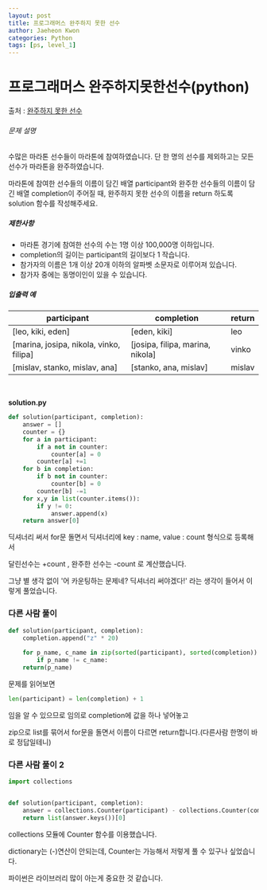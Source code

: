 ```yaml
---
layout: post
title: 프로그래머스 완주하지 못한 선수
author: Jaeheon Kwon
categories: Python
tags: [ps, level_1]
---
```




# 프로그래머스 완주하지못한선수(python)

출처 : [완주하지 못한 선수](https://programmers.co.kr/learn/courses/30/lessons/42576) 

###### 문제 설명

수많은 마라톤 선수들이 마라톤에 참여하였습니다. 단 한 명의 선수를 제외하고는 모든 선수가 마라톤을 완주하였습니다.

마라톤에 참여한 선수들의 이름이 담긴 배열 participant와 완주한 선수들의 이름이 담긴 배열 completion이 주어질 때, 완주하지 못한 선수의 이름을 return 하도록 solution 함수를 작성해주세요.

##### 제한사항

- 마라톤 경기에 참여한 선수의 수는 1명 이상 100,000명 이하입니다.
- completion의 길이는 participant의 길이보다 1 작습니다.
- 참가자의 이름은 1개 이상 20개 이하의 알파벳 소문자로 이루어져 있습니다.
- 참가자 중에는 동명이인이 있을 수 있습니다.

##### 입출력 예

| participant                             | completion                       | return |
| --------------------------------------- | -------------------------------- | ------ |
| [leo, kiki, eden]                       | [eden, kiki]                     | leo    |
| [marina, josipa, nikola, vinko, filipa] | [josipa, filipa, marina, nikola] | vinko  |
| [mislav, stanko, mislav, ana]           | [stanko, ana, mislav]            | mislav |

<br>

**solution.py**

```python
def solution(participant, completion):
    answer = []
    counter = {}
    for a in participant:
        if a not in counter:
            counter[a] = 0
        counter[a] +=1
    for b in completion:
        if b not in counter:
            counter[b] = 0
        counter[b] -=1
    for x,y in list(counter.items()):
        if y != 0:
            answer.append(x)
    return answer[0]
```

딕셔너리 써서 for문 돌면서 딕셔너리에 key : name, value : count 형식으로 등록해서<br>

달린선수는 +count , 완주한 선수는 -count 로 계산했습니다.<br>

그냥 별 생각 없이 '어 카운팅하는 문제네? 딕셔너리 써야겠다!' 라는 생각이 들어서 이렇게 풀었습니다.<br>

### **다른  사람 풀이**

```python
def solution(participant, completion):
    completion.append("z" * 20)
    
    for p_name, c_name in zip(sorted(participant), sorted(completion)):
        if p_name != c_name:
    return(p_name)
```

문제를 읽어보면 <br>

```python
len(participant) = len(completion) + 1
```

임을 알 수 있으므로 임의로 completion에 값을 하나 넣어놓고

zip으로 list를 묶어서 for문을 돌면서 이름이 다르면 return합니다.(다른사람 한명이 바로 정답일테니)



### 다른 사람 풀이 2

```python
import collections


def solution(participant, completion):
    answer = collections.Counter(participant) - collections.Counter(completion)
    return list(answer.keys())[0]
```

collections 모듈에 Counter 함수를 이용했습니다.<br>

dictionary는 (-)연산이 안되는데, Counter는 가능해서 저렇게 풀 수 있구나 싶었습니다.

파이썬은 라이브러리 많이 아는게 중요한 것 같습니다.<br>